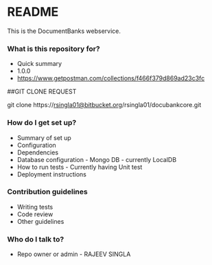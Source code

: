 # README #

This is the DocumentBanks webservice.

### What is this repository for? ###

* Quick summary
* 1.0.0
* https://www.getpostman.com/collections/f466f379d869ad23c3fc

##GIT CLONE REQUEST

git clone https://rsingla01@bitbucket.org/rsingla01/docubankcore.git


### How do I get set up? ###

* Summary of set up
* Configuration
* Dependencies
* Database configuration - Mongo DB - currently LocalDB
* How to run tests - Currently having Unit test 
* Deployment instructions

### Contribution guidelines ###

* Writing tests
* Code review
* Other guidelines

### Who do I talk to? ###

* Repo owner or admin - RAJEEV SINGLA